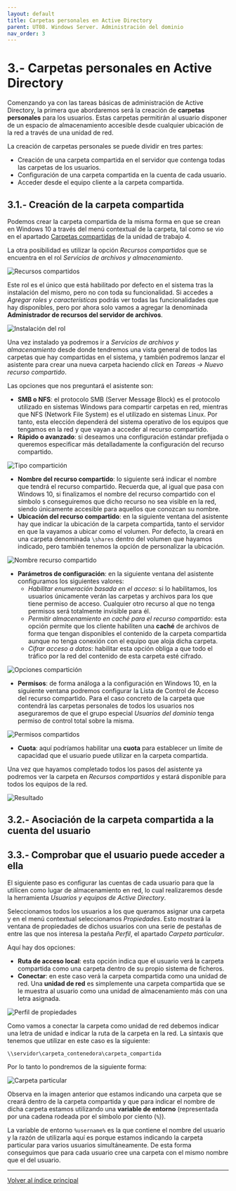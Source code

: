 ```yaml
---
layout: default
title: Carpetas personales en Active Directory
parent: UT08. Windows Server. Administración del dominio
nav_order: 3
---
```


# 3.- Carpetas personales en Active Directory

Comenzando ya con las tareas básicas de administración de Active Directory, la primera que abordaremos será la creación de **carpetas personales** para los usuarios. Estas carpetas permitirán al usuario disponer de un espacio de almacenamiento accesible desde cualquier ubicación de la red a través de una unidad de red.

La creación de carpetas personales se puede dividir en tres partes:
- Creación de una carpeta compartida en el servidor que contenga todas las carpetas de los usuarios.
- Configuración de una carpeta compartida en la cuenta de cada usuario.
- Acceder desde el equipo cliente a la carpeta compartida.


## 3.1.- Creación de la carpeta compartida

Podemos crear la carpeta compartida de la misma forma en que se crean en Windows 10 a través del menú contextual de la carpeta, tal como se vio en el apartado [Carpetas compartidas](../UT04_Win10_Almacenamiento/05_compartidas.md) de la unidad de trabajo 4.

La otra posibilidad es utilizar la opción *Recursos compartidos* que se encuentra en el rol *Servicios de archivos y almacenamiento*.

![Recursos compartidos](imgs/02_02_recursos_compartidos.jpg)

Este rol es el único que está habilitado por defecto en el sistema tras la instalación del mismo, pero no con toda su funcionalidad. Si accedes a *Agregar roles y características* podrás ver todas las funcionalidades que hay disponibles, pero por ahora solo vamos a agregar la denominada **Administrador de recursos del servidor de archivos**.

![Instalación del rol](imgs/03_01_instalación_rol.jpg)

Una vez instalado ya podremos ir a *Servicios de archivos y almacenamiento* desde donde tendremos una vista general de todos las carpetas que hay compartidas en el sistema, y también podremos lanzar el asistente para crear una nueva carpeta haciendo *click* en *Tareas -> Nuevo recurso compartido*. 

Las opciones que nos preguntará el asistente son:

- **SMB o NFS**: el protocolo SMB (Server Message Block) es el protocolo utilizado en sistemas Windows para compartir carpetas en red, mientras que NFS (Network File System) es el utilizado en sistemas Linux. Por tanto, esta elección dependerá del sistema operativo de los equipos que tengamos en la red y que vayan a acceder al recurso compartido.
- **Rápido o avanzado**: si deseamos una configuración estándar prefijada o queremos especificar más detalladamente la configuración del recurso compartido.

![Tipo compartición](imgs/03_03_seleccion_tipo_comparticion.jpg)

- **Nombre del recurso compartido**: lo siguiente será indicar el nombre que tendrá el recurso compartido. Recuerda que, al igual que pasa con Windows 10, si finalizamos el nombre del recurso compartido con el símbolo `$` conseguiremos que dicho recurso no sea visible en la red, siendo únicamente accesible para aquellos que conozcan su nombre.
- **Ubicación del recurso compartido**: en la siguiente ventana del asistente hay que indicar la ubicación de la carpeta compartida, tanto el servidor en que la vayamos a ubicar como el volumen. Por defecto, la creará en una carpeta denominada `\shares` dentro del volumen que hayamos indicado, pero también tenemos la opción de personalizar la ubicación.

![Nombre recurso compartido](imgs/03_04_nombre_recurso_compartido.jpg)

- **Parámetros de configuración**: en la siguiente ventana del asistente configuramos los siguientes valores:
  - *Habilitar enumeración basada en el acceso*: si lo habilitamos, los usuarios únicamente verán las carpetas y archivos para los que tiene permiso de acceso. Cualquier otro recurso al que no tenga permisos será totalmente invisible para él.
  - *Permitir almacenamiento en caché para el recurso compartido*: esta opción permite que los cliente habiliten una **caché** de archivos de forma que tengan disponibles el contenido de la carpeta compartida aunque no tenga conexión con el equipo que aloja dicha carpeta.
  - *Cifrar acceso a datos*: habilitar esta opción obliga a que todo el tráfico por la red del contenido de esta carpeta esté cifrado.

![Opciones compartición](imgs/03_05_opciones_comparticion.jpg)

- **Permisos**: de forma análoga a la configuración en Windows 10, en la siguiente ventana podremos configurar la Lista de Control de Acceso del recurso compartido. Para el caso concreto de la carpeta que contendrá las carpetas personales de todos los usuarios nos aseguraremos de que el grupo especial *Usuarios del dominio* tenga permiso de control total sobre la misma.
  
![Permisos compartidos](imgs/03_06_permisos.jpg)

- **Cuota**: aquí podríamos habilitar una **cuota** para establecer un límite de capacidad que el usuario puede utilizar en la carpeta compartida.


Una vez que hayamos completado todos los pasos del asistente ya podremos ver la carpeta en *Recursos compartidos* y estará disponible para todos los equipos de la red.

![Resultado](imgs/03_07_compartida.jpg)



## 3.2.- Asociación de la carpeta compartida a la cuenta del usuario

## 3.3.- Comprobar que el usuario puede acceder a ella

El siguiente paso es configurar las cuentas de cada usuario para que la utilicen como lugar de almacenamiento en red, lo cual realizaremos desde la herramienta *Usuarios y equipos de Active Directory*.

Seleccionamos todos los usuarios a los que queramos asignar una carpeta y en el menú contextual seleccionamos *Propiedades*. Esto mostrará la ventana de propiedades de dichos usuarios con una serie de pestañas de entre las que nos interesa la pestaña *Perfil*, el apartado *Carpeta particular*.

Aquí hay dos opciones:

- **Ruta de acceso local**: esta opción indica que el usuario verá la carpeta compartida como una carpeta dentro de su propio sistema de ficheros.
- **Conectar**: en este caso verá la carpeta compartida como una unidad de red. Una **unidad de red** es simplemente una carpeta compartida que se le muestra al usuario como una unidad de almacenamiento más con una letra asignada. 

![Perfil de propiedades](imgs/03_08_perfil_particular.jpg)

Como vamos a conectar la carpeta como unidad de red debemos indicar una letra de unidad e indicar la ruta de la carpeta en la red. La sintaxis que tenemos que utilizar en este caso es la siguiente:

`\\servidor\carpeta_contenedora\carpeta_compartida`

Por lo tanto lo pondremos de la siguiente forma:

![Carpeta particular](imgs/03_09_particular_conectar.jpg)

Observa en la imagen anterior que estamos indicando una carpeta que se creará dentro de la carpeta compartida y que para indicar el nombre de dicha carpeta estamos utilizando una **variable de entorno** (representada por una cadena rodeada por el símbolo por ciento (`%`)).

La variable de entorno  `%username%` es la que contiene el nombre del usuario y la razón de utilizarla aquí es porque estamos indicando la carpeta particular para varios usuarios simultáneamente. De esta forma conseguimos que para cada usuario cree una carpeta con el mismo nombre que el del usuario.




***
[Volver al índice principal](index_UT08.md)

